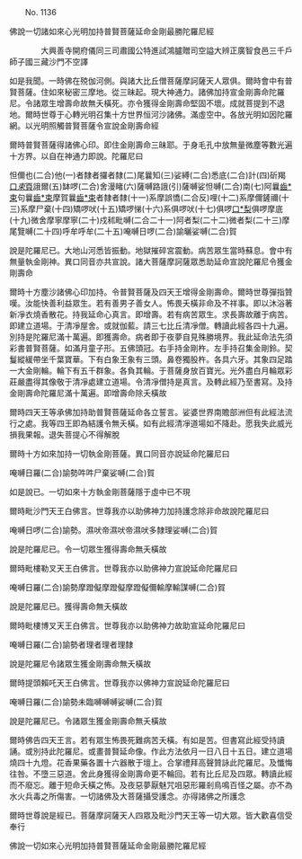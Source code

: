 ﻿　　No. 1136

佛說一切諸如來心光明加持普賢菩薩延命金剛最勝陀羅尼經

　　　　大興善寺開府儀同三司肅國公特進試鴻臚贈司空謚大辨正廣智食邑三千戶師子國三藏沙門不空譯


如是我聞。一時佛在殑伽河側。與諸大比丘僧菩薩摩訶薩天人眾俱。爾時會中有普賢菩薩。住如來秘密三摩地。從三昧起。現大神通力。諸佛加持宣金剛壽命陀羅尼。令諸眾生增壽命故無夭橫死。亦令獲得金剛壽命堅固不壞。成就菩提到不退地。爾時世尊于心轉光明召集十方世界恒河沙諸佛。滿虛空中。各放光明如因陀羅網。以光明照觸普賢菩薩令宣說金剛壽命經

爾時普賢菩薩得諸佛心印。即住金剛壽命三昧耶。于身毛孔中放無量微塵等數光遍十方界。以自在神通力即說。陀羅尼曰

怛儞也(二合)他(一)者隸者攞者隸(二)尾曩知(三)娑縛(二合)悉底(二合)計(四)斫羯[口*束*頁](二合)誐爾(五)缽啰(二合)舍漫睹(六)薩嚩路誐(引)薩嚩娑怛嚩(二合)南(七)阿曩[齒*束](八)句曩[齒*束](九)摩賀曩[齒*束](十)者隸者隸(十一)系摩誤憍(二合反)哩(十二)系摩儞鏟禰(十三)系摩尸棄(十四)矯啰吠(十五)矯啰悌(十六)系俱啰吠(十七)俱啰[口*梨](十八)俱啰摩底(十九)微舍摩寧摩寧(二十)戍秫毗嚩(二合二十一)阿者梨(二十二)微者梨(二十三)摩尾覽嚩(二十四)呼牟呼牟(二十五)唵嚩日啰(二合)諭曬娑嚩(二合)賀

說是陀羅尼已。大地山河悉皆振動。地獄摧碎宮震動。病苦眾生當時蘇息。會中有無量執金剛神。異口同音亦共宣說。諸大菩薩摩訶薩眾悉助延命宣說陀羅尼令獲金剛壽命

爾時十方塵沙諸佛心印加持。令普賢菩薩及四天王增得金剛壽命。爾時世尊彈指贊嘆。汝能快善利益眾生。若有善男子善女人。怖畏夭橫非命及不祥事。即以沐浴著新凈衣燒香散花。持我延命心真言。即增壽。若有病苦眾生。求長壽故離于病苦。即建立道場。于清凈屋舍。或就伽藍。請三七比丘清凈僧。轉讀此經各四十九遍。別持是陀羅尼滿十萬遍。即獲壽命。病者即于夜夢自見殊勝境界。我此延命法先須彩書普賢菩薩。如滿月童子形。五佛頭冠。右手持金剛杵。左手持召集金剛鈴。契鬘縱緩帶坐千葉寶華。下有白象王象有三頭。鼻卷獨股杵。各具六牙。其象四足踏一大金剛輪。輪下有五千群象。各負其輪。于菩薩身放百寶光。光外盡白月輪眾彩莊嚴盡得其像敬于清凈處建立道場。令清凈僧持是真言。及轉此經乃至書寫。及持金剛壽命陀羅尼滿十萬遍。即增壽命除夭橫故

爾時四天王等承佛加持助普賢菩薩延命各立誓言。娑婆世界南贍部洲但有此經法流行之處。我等四王即為結護令無夭橫。如有此經清凈道場如不降赴。愿我失此威光損我果報。退失菩提心不得解脫

爾時十方如來加持一切執金剛菩薩。異口同音亦說延命陀羅尼曰

唵嚩日羅(二合)諭勢吽吽尸棄娑嚩(二合)賀

如是說已。一切如來十方執金剛菩薩隱于虛中已不現

爾時毗沙門天王白佛言。世尊我亦以助佛神力加持護念除非命故說陀羅尼曰

唵嚩日啰(二合)諭勢。濕吠帝濕吠帝濕吠多隸理娑嚩(二合)賀

說是陀羅尼已。令一切眾生獲得壽命無夭橫故

爾時毗樓勒叉天王白佛言。世尊我亦以助佛神力宣說延命陀羅尼曰

唵嚩日羅(二合)諭勢摩蹬儗摩蹬儗摩蹬儗儞輸摩輸謀嚩(二合)賀

說是陀羅尼已。獲得壽命無夭橫故

爾時毗樓博叉天王白佛言。世尊我亦以助佛神力故助宣延命陀羅尼曰

唵嚩日羅(二合)諭勢者理者理者理隸

說是陀羅尼令諸眾生獲金剛壽命無夭橫故

爾時提頭賴吒天王白佛言。世尊我亦以佛神力宣說延命陀羅尼曰

唵嚩日羅(二合)諭勢未臨嚩嚩嚩娑嚩(二合)賀

說是陀羅尼已。令諸眾生獲金剛壽命無夭橫故

爾時佛告四天王言。若有眾生怖畏死難病苦夭橫。有如是苦。但書寫此經受持讀誦。或別持此陀羅尼。或畫普賢延命像。作此方法依月一日八日十五日。建立道場燒四十九燈。花香果藥各置十六器散于壇上。合掌禮拜高聲贊詠此陀羅尼。及懺悔往咎。不墮三惡道。舍此身獲得金剛壽命更不輪回。若有比丘尼及四眾。轉讀此經而不廢忘。離于短命夭橫之怖。及夜惡夢厭魅咒咀惡形羅剎鳥鳴百怪之屬。亦不為水火兵毒之所傷害。一切諸佛及大菩薩攝受護念。亦得諸佛之所護念

爾時世尊說是經已。菩薩摩訶薩天人四眾及毗沙門天王等一切大眾。皆大歡喜信受奉行

佛說一切如來心光明加持普賢菩薩延命金剛最勝陀羅尼經
